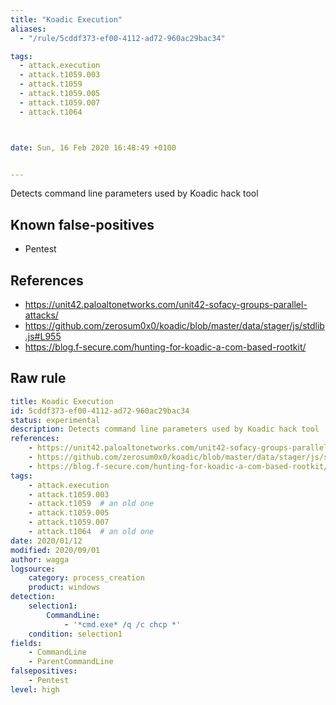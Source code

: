 ```yaml
---
title: "Koadic Execution"
aliases:
  - "/rule/5cddf373-ef00-4112-ad72-960ac29bac34"

tags:
  - attack.execution
  - attack.t1059.003
  - attack.t1059
  - attack.t1059.005
  - attack.t1059.007
  - attack.t1064



date: Sun, 16 Feb 2020 16:48:49 +0100


---
```


Detects command line parameters used by Koadic hack tool

<!--more-->


## Known false-positives

* Pentest



## References

* https://unit42.paloaltonetworks.com/unit42-sofacy-groups-parallel-attacks/
* https://github.com/zerosum0x0/koadic/blob/master/data/stager/js/stdlib.js#L955
* https://blog.f-secure.com/hunting-for-koadic-a-com-based-rootkit/


## Raw rule
```yaml
title: Koadic Execution
id: 5cddf373-ef00-4112-ad72-960ac29bac34
status: experimental
description: Detects command line parameters used by Koadic hack tool
references:
    - https://unit42.paloaltonetworks.com/unit42-sofacy-groups-parallel-attacks/
    - https://github.com/zerosum0x0/koadic/blob/master/data/stager/js/stdlib.js#L955
    - https://blog.f-secure.com/hunting-for-koadic-a-com-based-rootkit/
tags:
    - attack.execution
    - attack.t1059.003
    - attack.t1059  # an old one
    - attack.t1059.005
    - attack.t1059.007
    - attack.t1064  # an old one
date: 2020/01/12
modified: 2020/09/01
author: wagga
logsource:
    category: process_creation
    product: windows
detection:
    selection1:
        CommandLine:
            - '*cmd.exe* /q /c chcp *'
    condition: selection1
fields:
    - CommandLine
    - ParentCommandLine
falsepositives:
    - Pentest
level: high

```
